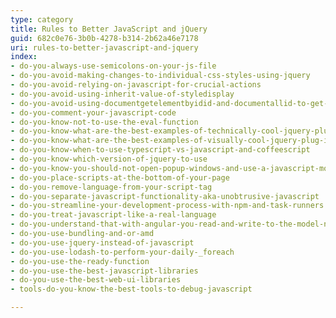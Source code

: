 ```yaml
---
type: category
title: Rules to Better JavaScript and jQuery
guid: 682c0e76-3b0b-4278-b314-2b62a46e7178
uri: rules-to-better-javascript-and-jquery
index:
- do-you-always-use-semicolons-on-your-js-file
- do-you-avoid-making-changes-to-individual-css-styles-using-jquery
- do-you-avoid-relying-on-javascript-for-crucial-actions
- do-you-avoid-using-inherit-value-of-styledisplay
- do-you-avoid-using-documentgetelementbyidid-and-documentallid-to-get-a-single-element-instead-use-selector-id
- do-you-comment-your-javascript-code
- do-you-know-not-to-use-the-eval-function
- do-you-know-what-are-the-best-examples-of-technically-cool-jquery-plug-ins
- do-you-know-what-are-the-best-examples-of-visually-cool-jquery-plug-ins
- do-you-know-when-to-use-typescript-vs-javascript-and-coffeescript
- do-you-know-which-version-of-jquery-to-use
- do-you-know-you-should-not-open-popup-windows-and-use-a-javascript-modal-instead
- do-you-place-scripts-at-the-bottom-of-your-page
- do-you-remove-language-from-your-script-tag
- do-you-separate-javascript-functionality-aka-unobtrusive-javascript
- do-you-streamline-your-development-process-with-npm-and-task-runners
- do-you-treat-javascript-like-a-real-language
- do-you-understand-that-with-angular-you-read-and-write-to-the-model-never-to-the-page-aka-forget-about-jquery
- do-you-use-bundling-and-or-amd
- do-you-use-jquery-instead-of-javascript
- do-you-use-lodash-to-perform-your-daily-_foreach
- do-you-use-the-ready-function
- do-you-use-the-best-javascript-libraries
- do-you-use-the-best-web-ui-libraries
- tools-do-you-know-the-best-tools-to-debug-javascript

---
```



